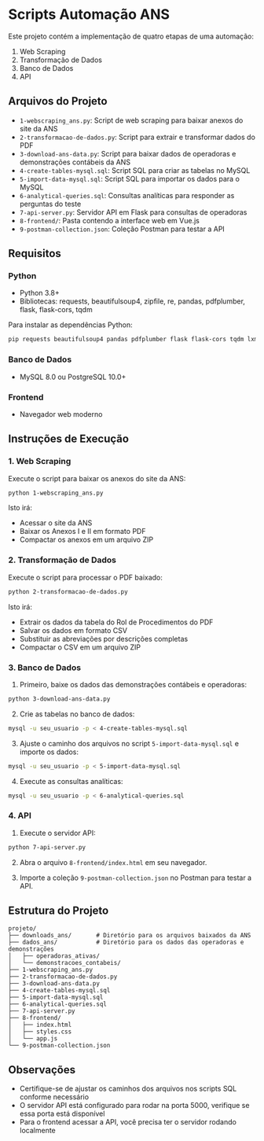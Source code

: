 # Scripts Automação ANS

Este projeto contém a implementação de quatro etapas de uma automação:

1. Web Scraping
2. Transformação de Dados
3. Banco de Dados
4. API

## Arquivos do Projeto

- `1-webscraping_ans.py`: Script de web scraping para baixar anexos do site da ANS
- `2-transformacao-de-dados.py`: Script para extrair e transformar dados do PDF
- `3-download-ans-data.py`: Script para baixar dados de operadoras e demonstrações contábeis da ANS
- `4-create-tables-mysql.sql`: Script SQL para criar as tabelas no MySQL
- `5-import-data-mysql.sql`: Script SQL para importar os dados para o MySQL
- `6-analytical-queries.sql`: Consultas analíticas para responder as perguntas do teste
- `7-api-server.py`: Servidor API em Flask para consultas de operadoras
- `8-frontend/`: Pasta contendo a interface web em Vue.js
- `9-postman-collection.json`: Coleção Postman para testar a API

## Requisitos

### Python
- Python 3.8+
- Bibliotecas: requests, beautifulsoup4, zipfile, re, pandas, pdfplumber, flask, flask-cors, tqdm
  
Para instalar as dependências Python:
```bash
pip requests beautifulsoup4 pandas pdfplumber flask flask-cors tqdm lxml
```

### Banco de Dados
- MySQL 8.0 ou PostgreSQL 10.0+

### Frontend
- Navegador web moderno

## Instruções de Execução

### 1. Web Scraping

Execute o script para baixar os anexos do site da ANS:

```bash
python 1-webscraping_ans.py
```

Isto irá:
- Acessar o site da ANS
- Baixar os Anexos I e II em formato PDF
- Compactar os anexos em um arquivo ZIP

### 2. Transformação de Dados

Execute o script para processar o PDF baixado:

```bash
python 2-transformacao-de-dados.py
```

Isto irá:
- Extrair os dados da tabela do Rol de Procedimentos do PDF
- Salvar os dados em formato CSV
- Substituir as abreviações por descrições completas
- Compactar o CSV em um arquivo ZIP

### 3. Banco de Dados

1. Primeiro, baixe os dados das demonstrações contábeis e operadoras:

```bash
python 3-download-ans-data.py
```

2. Crie as tabelas no banco de dados:

```bash
mysql -u seu_usuario -p < 4-create-tables-mysql.sql
```

3. Ajuste o caminho dos arquivos no script `5-import-data-mysql.sql` e importe os dados:

```bash
mysql -u seu_usuario -p < 5-import-data-mysql.sql
```

4. Execute as consultas analíticas:

```bash
mysql -u seu_usuario -p < 6-analytical-queries.sql
```

### 4. API

1. Execute o servidor API:

```bash
python 7-api-server.py
```

2. Abra o arquivo `8-frontend/index.html` em seu navegador.

3. Importe a coleção `9-postman-collection.json` no Postman para testar a API.

## Estrutura do Projeto

```
projeto/
├── downloads_ans/       # Diretório para os arquivos baixados da ANS
├── dados_ans/           # Diretório para os dados das operadoras e demonstrações
│   ├── operadoras_ativas/
│   └── demonstracoes_contabeis/
├── 1-webscraping_ans.py
├── 2-transformacao-de-dados.py
├── 3-download-ans-data.py
├── 4-create-tables-mysql.sql
├── 5-import-data-mysql.sql
├── 6-analytical-queries.sql
├── 7-api-server.py
├── 8-frontend/
│   ├── index.html
│   ├── styles.css
│   └── app.js
└── 9-postman-collection.json
```

## Observações

- Certifique-se de ajustar os caminhos dos arquivos nos scripts SQL conforme necessário
- O servidor API está configurado para rodar na porta 5000, verifique se essa porta está disponível
- Para o frontend acessar a API, você precisa ter o servidor rodando localmente
